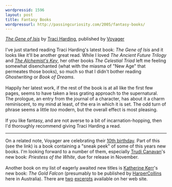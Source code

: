 ```yaml
--- 
wordpressid: 1596
layout: post
title: Fantasy Books
wordpressurl: http://passingcuriosity.com/2005/fantasy-books/
---
```

<a href="http://www.voyageronline.com.au/books/title.cfm?ISBN=0732273927&Author=18" style="font-style: italic">The Gene of Isis</a> by <a href="http://www.voyageronline.com.au/traciharding/">Traci Harding</a>, published by <a href="http://www.voyageronline.com.au/">Voyager</a><br /><br />I've just started reading Traci Harding's latest book: <span style="font-style: italic">The Gene of Isis</span> and it looks like it'll be another great read. While I loved <span style="font-style: italic;">The Ancient Future Trilogy</span> and <a href="http://www.voyageronline.com.au/books/title.cfm?ISBN=0732266726&Author=18" style="font-style: italic;">The Alchemist's Key</a>, her other books <span style="font-style: italic;">The Celestial Triad</span> left me feeling somewhat disenchanted (what with the miasma of "New Age" that permeates those books), so much so that I didn't bother reading <span style="font-style: italic;">Ghostwriting</span> or <span style="font-style: italic;">Book of Dreams</span>.<br /><br />Happily her latest work, if the rest of the book is at all like the first few pages, seems to have taken a less grating approach to the supernatural. The prologue, an entry from the journal of a character, has about it a charm reminiscent, to my mind at least, of the era in which it is set. The odd turn of phrase seems a little <em>too</em> modern, but the overall effect is most pleasing.<br /><br />If you like fantasy, and are not averse to a bit of incarnation-hopping, then I'd thoroughly recommend giving Traci Harding a read.<br /><hr/>On a related note, Voyager are celebrating their <a href="http://www.voyageronline.com.au/10/index.htm">10th birthday</a>. Part of this (see the link) is a book containing a "sneak peek" of some of this years new books. I'm looking forward to a number of them, especially <a href="http://www.voyageronline.com.au/authors/profile.cfm?Author=162">Trudi Canavan</a>'s new book: <span style="font-style: italic;">Priestess of the White</span>, due for release in November.<br /><br />Another book on my list of eagerly awaited new titles is <a href="http://www.deverry.com">Katherine Kerr</a>'s new book: <span style="font-style: italic;">The Gold Falcon</span> (presumably to be published by <a href="http://www.harpercollins.com.au/authors/author_profile.cfm?Author=0000191">HarperCollins</a> here in Australia). There are <a href="http://www.deverry.com/goldexpt1.html">two</a> <a href="http://www.deverry.com/goldexpt2.html">excerpts</a> available on her web site.

